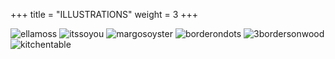 +++
title = "ILLUSTRATIONS"
weight = 3
+++

![ellamoss](ellamoss.jpg)
![itssoyou](itssoyou.jpg)
![margosoyster](margosoyster.jpg)
![borderondots](borderondots.jpg)
![3bordersonwood](3bordersonwood.jpg)
![kitchentable](kitchentable.jpg)